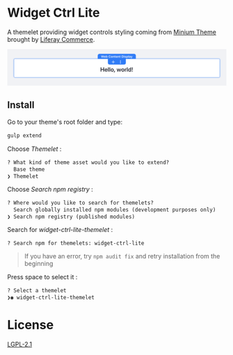 # Widget Ctrl Lite

A themelet providing widget controls styling coming from [Minium Theme](https://github.com/liferay/com-liferay-commerce/blob/7.1.x/commerce-theme-minium/commerce-theme-minium/static-version/src/styles/overrides/_portlet.scss) brought by [Liferay Commerce](https://dev.liferay.com/en/web/commerce/documentation).

![Demo](doc/preview.png)

## Install

Go to your theme's root folder and type:
```bash
gulp extend
```
Choose _Themelet_ :
```
? What kind of theme asset would you like to extend? 
  Base theme 
❯ Themelet 
```
Choose _Search npm registry_ :
```
? Where would you like to search for themelets? 
  Search globally installed npm modules (development purposes only) 
❯ Search npm registry (published modules) 
```
Search for _widget-ctrl-lite-themelet_ :
```
? Search npm for themelets: widget-ctrl-lite
```
> If you have an error, try `npm audit fix` and retry installation from the beginning 

Press space to select it :
```
? Select a themelet 
❯◉ widget-ctrl-lite-themelet
```

# License

[LGPL-2.1](LICENSE)
